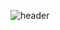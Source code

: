 ![header](https://capsule-render.vercel.app/api?type=venom&color=gradient&customColorList=18,18,14,14,21,24&height=250&text=Hye's%20Github!-nl-&fontSize=70&desc=STUDIO%20FRONTIER💫&descSize=60&fontAlign=50&capsule_render&animation=fadeIn)
